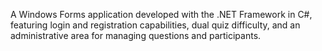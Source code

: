 
A Windows Forms application developed with the .NET Framework in C#, featuring login and registration capabilities, dual quiz difficulty, and an administrative area for managing questions and participants.

